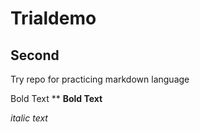 # Trialdemo

## Second
Try repo for practicing markdown language

Bold Text **
__Bold Text__

*italic text*


